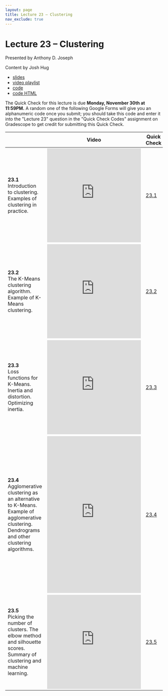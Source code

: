 ```yaml
---
layout: page
title: Lecture 23 – Clustering
nav_exclude: true
---
```


# Lecture 23 – Clustering

Presented by Anthony D. Joseph

Content by Josh Hug

- [slides](https://docs.google.com/presentation/d/19TdgyT7vnnz6mR0-yftJH6iVpplQeTnohobvAr0dOeY/edit?usp=sharing)
- [video playlist](https://www.youtube.com/playlist?list=PLQCcNQgUcDfqgm0VJbNx-Gqp4bpQ8tzwo)
- [code](https://data100.datahub.berkeley.edu/hub/user-redirect/git-sync?repo=https://github.com/DS-100/fa20&subPath=lecture/lec23/)
- [code HTML](../../resources/assets/lectures/lec23/lec23.html)

The Quick Check for this lecture is due **Monday, November 30th at 11:59PM.** A random one of the following Google Forms will give you an alphanumeric code once you submit; you should take this code and enter it into the "Lecture 23" question in the "Quick Check Codes" assignment on Gradescope to get credit for submitting this Quick Check.

<table>
<colgroup>
<col style="width: 25%" />
<col style="width: 25%" />
<col style="width: 25%" />
</colgroup>
<thead>
<tr class="header">
<th></th>
<th>Video</th>
<th>Quick Check</th>
</tr>
</thead>
<tbody>
<tr>
<td><strong>23.1</strong> <br>Introduction to clustering. Examples of clustering in practice.</td>
<td><iframe width="300" height="300" height src="https://youtube.com/embed/TBcTRy-kOpY" frameborder="0" allow="accelerometer; autoplay; encrypted-media; gyroscope; picture-in-picture" allowfullscreen></iframe></td>
<td><a href="https://docs.google.com/forms/d/e/1FAIpQLSd1MFL6YQ6agTUk_4nhZe9VpjRpfObhtukrf9S3YBw2H52Ghw/viewform" target="\_blank">23.1</a></td>
</tr>
<tr>
<td><strong>23.2</strong> <br>The K-Means clustering algorithm. Example of K-Means clustering.</td>
<td><iframe width="300" height="300" height src="https://youtube.com/embed/ENMPHat4zN4" frameborder="0" allow="accelerometer; autoplay; encrypted-media; gyroscope; picture-in-picture" allowfullscreen></iframe></td>
<td><a href="https://docs.google.com/forms/d/e/1FAIpQLSfgd5E_2_BPxqF68sfS7sXwWrtKTLgupraboWdaWz3hlnm2GA/viewform" target="\_blank">23.2</a></td>
</tr>
<tr>
<td><strong>23.3</strong> <br>Loss functions for K-Means. Inertia and distortion. Optimizing inertia.</td>
<td><iframe width="300" height="300" height src="https://youtube.com/embed/YQ2wFOnkelg" frameborder="0" allow="accelerometer; autoplay; encrypted-media; gyroscope; picture-in-picture" allowfullscreen></iframe></td>
<td><a href="https://docs.google.com/forms/d/e/1FAIpQLScTsXVkdwzwySNlf-Ta0_9sc1xtRHCBPtKOJrXZHkac4x6iUA/viewform" target="\_blank">23.3</a></td>
</tr>
<tr>
<td><strong>23.4</strong> <br>Agglomerative clustering as an alternative to K-Means. Example of agglomerative clustering. Dendrograms and other clustering algorithms.</td>
<td><iframe width="300" height="500" height src="https://youtube.com/embed/9bujIWoCJV0" frameborder="0" allow="accelerometer; autoplay; encrypted-media; gyroscope; picture-in-picture" allowfullscreen></iframe></td>
<td><a href="https://docs.google.com/forms/d/e/1FAIpQLSfW3fliPyzYib7-taNrSTktA5CvetI3q9L_ALx1gayT2ycMYg/viewform" target="\_blank">23.4</a></td>
</tr>
<tr>
<td><strong>23.5</strong> <br>Picking the number of clusters. The elbow method and silhouette scores. Summary of clustering and machine learning.</td>
<td><iframe width="300" height="300" height src="https://youtube.com/embed/Qu_9gaxTXLA" frameborder="0" allow="accelerometer; autoplay; encrypted-media; gyroscope; picture-in-picture" allowfullscreen></iframe></td>
<td><a href="https://docs.google.com/forms/d/e/1FAIpQLSee8TJjJe0RKs1Qrqvw4-4eSvpF9Iv5ZyZwKpY-karDoQbq3Q/viewform" target="\_blank">23.5</a></td>
</tr>
